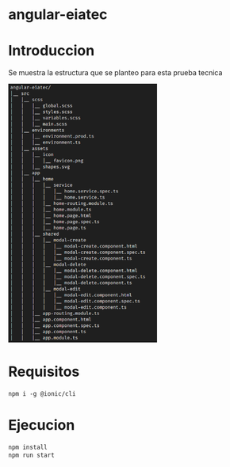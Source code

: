 # angular-eiatec

# Introduccion

Se muestra la estructura que se planteo para esta prueba tecnica

<img
  src="./src/assets/estructura.png"
  alt="Alt text"
  title="Optional title"
  style="display: inline-block; margin: 0 auto; max-width: 300px"/>


# Requisitos
```
npm i -g @ionic/cli
```
# Ejecucion

```
npm install
npm run start
```